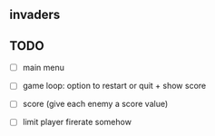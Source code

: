 ## invaders

## TODO

- [ ] main menu
- [ ] game loop: option to restart or quit + show score
- [ ] score (give each enemy a score value)
- [ ] limit player firerate somehow

